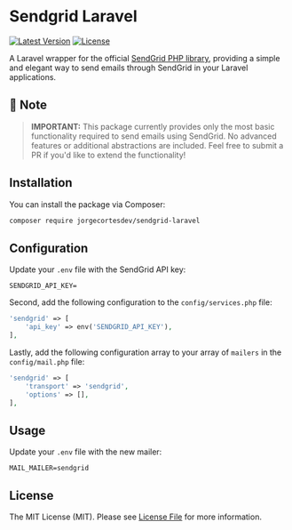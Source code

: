 # Sendgrid Laravel

[![Latest Version](https://img.shields.io/packagist/v/jorgecortesdev/sendgrid-laravel.svg?style=flat-square)](https://packagist.org/packages/jorgecortesdev/sendgrid-laravel)
[![License](https://img.shields.io/packagist/l/jorgecortesdev/sendgrid-laravel.svg?style=flat-square)](LICENSE.md)

A Laravel wrapper for the official [SendGrid PHP library](https://github.com/sendgrid/sendgrid-php), providing a simple and elegant way to send emails through SendGrid in your Laravel applications.

## 🚨 Note

> **IMPORTANT:** This package currently provides only the most basic functionality required to send emails using SendGrid. No advanced features or additional abstractions are included. Feel free to submit a PR if you'd like to extend the functionality!

## Installation

You can install the package via Composer:

```bash
composer require jorgecortesdev/sendgrid-laravel
```

## Configuration

Update your `.env` file with the SendGrid API key:

```env
SENDGRID_API_KEY=
```

Second, add the following configuration to the `config/services.php` file:

```php
'sendgrid' => [
    'api_key' => env('SENDGRID_API_KEY'),
],
```

Lastly, add the following configuration array to your array of `mailers` in the `config/mail.php` file:

```php
'sendgrid' => [
    'transport' => 'sendgrid',
    'options' => [],
],
```

## Usage

Update your `.env` file with the new mailer:

```
MAIL_MAILER=sendgrid
```

## License

The MIT License (MIT). Please see [License File](LICENSE) for more information.